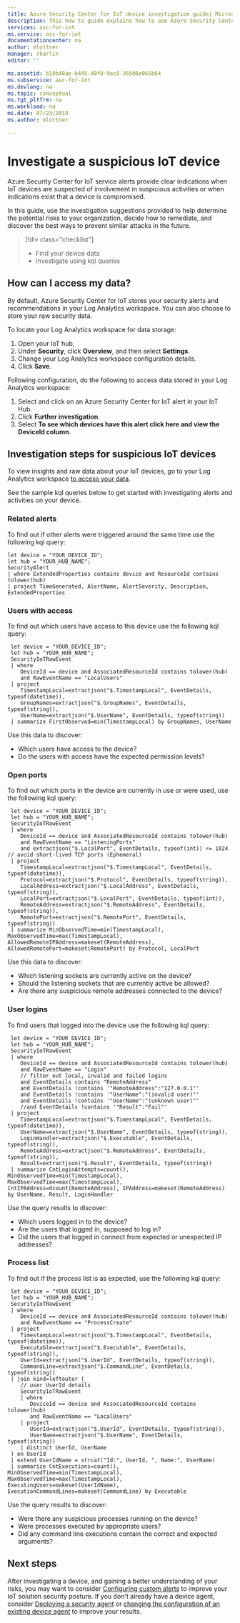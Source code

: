 ```yaml
---
title: Azure Security Center for IoT device investigation guide| Microsoft Docs
description: This how to guide explains how to use Azure Security Center for IoT to investigate a suspicious IoT device using Log Analytics.
services: asc-for-iot
ms.service: asc-for-iot
documentationcenter: na
author: mlottner
manager: rkarlin
editor: ''

ms.assetid: b18b48ae-b445-48f8-9ac0-365d6e065b64
ms.subservice: asc-for-iot
ms.devlang: na
ms.topic: conceptual
ms.tgt_pltfrm: na
ms.workload: na
ms.date: 07/23/2019
ms.author: mlottner

---
```


# Investigate a suspicious IoT device

Azure Security Center for IoT service alerts provide clear indications when IoT devices are suspected of involvement in suspicious activities or when indications exist that a device is compromised. 

In this guide, use the investigation suggestions provided to help determine the potential risks to your organization, decide how to remediate, and discover the best ways to prevent similar attacks in the future.  

> [!div class="checklist"]
> * Find your device data
> * Investigate using kql queries


## How can I access my data?

By default, Azure Security Center for IoT stores your security alerts and recommendations in your Log Analytics workspace. You can also choose to store your raw security data.

To locate your Log Analytics workspace for data storage:

1. Open your IoT hub, 
1. Under **Security**, click **Overview**, and then select **Settings**.
1. Change your Log Analytics workspace configuration details. 
1. Click **Save**. 

Following configuration, do the following to access data stored in your Log Analytics workspace:

1. Select and click on an Azure Security Center for IoT alert in your IoT Hub. 
1. Click **Further investigation**. 
1. Select **To see which devices have this alert click here and view the DeviceId column**.

## Investigation steps for suspicious IoT devices

To view insights and raw data about your IoT devices, go to your Log Analytics workspace [to access your data](#how-can-i-access-my-data).

See the sample kql queries below to get started with investigating alerts and activities on your device.

### Related alerts

To find out if other alerts were triggered around the same time use the following kql query:

  ```
  let device = "YOUR_DEVICE_ID";
  let hub = "YOUR_HUB_NAME";
  SecurityAlert
  | where ExtendedProperties contains device and ResourceId contains tolower(hub)
  | project TimeGenerated, AlertName, AlertSeverity, Description, ExtendedProperties
  ```

### Users with access

To find out which users have access to this device use the following kql query: 

 ```
  let device = "YOUR_DEVICE_ID";
  let hub = "YOUR_HUB_NAME";
  SecurityIoTRawEvent
  | where
     DeviceId == device and AssociatedResourceId contains tolower(hub)
     and RawEventName == "LocalUsers"
  | project
     TimestampLocal=extractjson("$.TimestampLocal", EventDetails, typeof(datetime)),
     GroupNames=extractjson("$.GroupNames", EventDetails, typeof(string)),
     UserName=extractjson("$.UserName", EventDetails, typeof(string))
  | summarize FirstObserved=min(TimestampLocal) by GroupNames, UserName
 ```
Use this data to discover: 
- Which users have access to the device?
- Do the users with access have the expected permission levels?

### Open ports

To find out which ports in the device are currently in use or were used, use the following kql query: 

 ```
  let device = "YOUR_DEVICE_ID";
  let hub = "YOUR_HUB_NAME";
  SecurityIoTRawEvent
  | where
     DeviceId == device and AssociatedResourceId contains tolower(hub)
     and RawEventName == "ListeningPorts"
     and extractjson("$.LocalPort", EventDetails, typeof(int)) <= 1024 // avoid short-lived TCP ports (Ephemeral)
  | project
     TimestampLocal=extractjson("$.TimestampLocal", EventDetails, typeof(datetime)),
     Protocol=extractjson("$.Protocol", EventDetails, typeof(string)),
     LocalAddress=extractjson("$.LocalAddress", EventDetails, typeof(string)),
     LocalPort=extractjson("$.LocalPort", EventDetails, typeof(int)),
     RemoteAddress=extractjson("$.RemoteAddress", EventDetails, typeof(string)),
     RemotePort=extractjson("$.RemotePort", EventDetails, typeof(string))
  | summarize MinObservedTime=min(TimestampLocal), MaxObservedTime=max(TimestampLocal), AllowedRemoteIPAddress=makeset(RemoteAddress), AllowedRemotePort=makeset(RemotePort) by Protocol, LocalPort
 ```

Use this data to discover:
- Which listening sockets are currently active on the device?
- Should the listening sockets that are currently active be allowed?
- Are there any suspicious remote addresses connected to the device?

### User logins

To find users that logged into the device use the following kql query: 
 
 ```
  let device = "YOUR_DEVICE_ID";
  let hub = "YOUR_HUB_NAME";
  SecurityIoTRawEvent
  | where
     DeviceId == device and AssociatedResourceId contains tolower(hub)
     and RawEventName == "Login"
     // filter out local, invalid and failed logins
     and EventDetails contains "RemoteAddress"
     and EventDetails !contains '"RemoteAddress":"127.0.0.1"'
     and EventDetails !contains '"UserName":"(invalid user)"'
     and EventDetails !contains '"UserName":"(unknown user)"'
     //and EventDetails !contains '"Result":"Fail"'
  | project
     TimestampLocal=extractjson("$.TimestampLocal", EventDetails, typeof(datetime)),
     UserName=extractjson("$.UserName", EventDetails, typeof(string)),
     LoginHandler=extractjson("$.Executable", EventDetails, typeof(string)),
     RemoteAddress=extractjson("$.RemoteAddress", EventDetails, typeof(string)),
     Result=extractjson("$.Result", EventDetails, typeof(string))
  | summarize CntLoginAttempts=count(), MinObservedTime=min(TimestampLocal), MaxObservedTime=max(TimestampLocal), CntIPAddress=dcount(RemoteAddress), IPAddress=makeset(RemoteAddress) by UserName, Result, LoginHandler
 ```

Use the query results to discover:
- Which users logged in to the device?
- Are the users that logged in, supposed to log in?
- Did the users that logged in connect from expected or unexpected IP addresses?
  
### Process list

To find out if the process list is as expected, use the following kql query: 

 ```
  let device = "YOUR_DEVICE_ID";
  let hub = "YOUR_HUB_NAME";
  SecurityIoTRawEvent
  | where
     DeviceId == device and AssociatedResourceId contains tolower(hub)
     and RawEventName == "ProcessCreate"
  | project
     TimestampLocal=extractjson("$.TimestampLocal", EventDetails, typeof(datetime)),
     Executable=extractjson("$.Executable", EventDetails, typeof(string)),
     UserId=extractjson("$.UserId", EventDetails, typeof(string)),
     CommandLine=extractjson("$.CommandLine", EventDetails, typeof(string))
  | join kind=leftouter (
     // user UserId details
     SecurityIoTRawEvent
     | where
        DeviceId == device and AssociatedResourceId contains tolower(hub)
        and RawEventName == "LocalUsers"
     | project
        UserId=extractjson("$.UserId", EventDetails, typeof(string)),
        UserName=extractjson("$.UserName", EventDetails, typeof(string))
     | distinct UserId, UserName
  ) on UserId
  | extend UserIdName = strcat("Id:", UserId, ", Name:", UserName)
  | summarize CntExecutions=count(), MinObservedTime=min(TimestampLocal), MaxObservedTime=max(TimestampLocal), ExecutingUsers=makeset(UserIdName), ExecutionCommandLines=makeset(CommandLine) by Executable
```

Use the query results to discover:

- Were there any suspicious processes running on the device?
- Were processes executed by appropriate users?
- Did any command line executions contain the correct and expected arguments?

## Next steps

After investigating a device, and gaining a better understanding of your risks, you may want to consider [Configuring custom alerts](quickstart-create-custom-alerts.md) to improve your IoT solution security posture. If you don't already have a device agent, consider [Deploying a security agent](how-to-deploy-agent.md) or [changing the configuration of an existing device agent](how-to-agent-configuration.md) to improve your results. 
